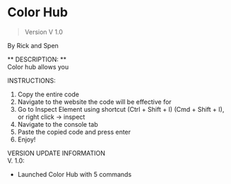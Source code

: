 # Color Hub
> Version V 1.0


By Rick and Spen

** DESCRIPTION: **  
Color hub allows you 

INSTRUCTIONS:  
1. Copy the entire code
2. Navigate to the website the code will be effective for
3. Go to Inspect Element using shortcut (Ctrl + Shift + I) (Cmd + Shift + I), or right click -> inspect
4. Navigate to the console tab
5. Paste the copied code and press enter
6. Enjoy!

VERSION UPDATE INFORMATION  
V. 1.0:
- Launched Color Hub with 5 commands
